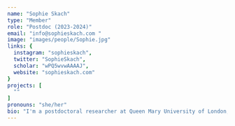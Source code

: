 ```yaml
---
name: "Sophie Skach"
type: "Member"
role: "Postdoc (2023-2024)"
email: "info@sophieskach.com "
image: "images/people/Sophie.jpg"
links: {
  instagram: "sophieskach",
  twitter: "SophieSkach",
  scholar: "wPQ5wvwAAAAJ",
  website: "sophieskach.com"
}
projects: [
  ""
]
pronouns: "she/her"
bio: "I'm a postdoctoral researcher at Queen Mary University of London, where I also obtained my PhD as part of the Media & Arts Technology programme. Trained as a fashion designer (BA, MA), I have worked in industry for larger companies as well as on my own projects. With this background in fashion and textile design, my research explores 'smart' clothing as a ubiquitous, wearable sensing system for applications in social interaction, soft robotics, and intelligent instruments."
---
```


